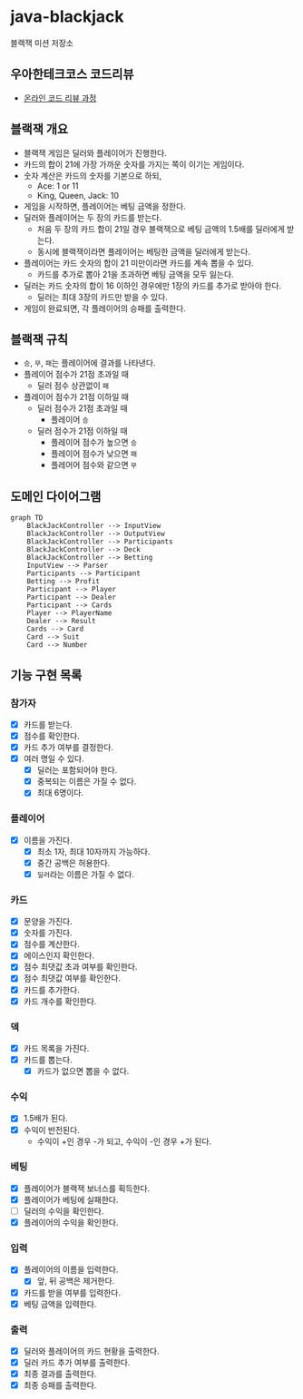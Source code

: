 # java-blackjack

블랙잭 미션 저장소

## 우아한테크코스 코드리뷰

- [온라인 코드 리뷰 과정](https://github.com/woowacourse/woowacourse-docs/blob/master/maincourse/README.md)

## 블랙잭 개요

- 블랙잭 게임은 딜러와 플레이어가 진행한다.
- 카드의 합이 21에 가장 가까운 숫자를 가지는 쪽이 이기는 게임이다.
- 숫자 계산은 카드의 숫자를 기본으로 하되,
    - Ace: 1 or 11
    - King, Queen, Jack: 10
- 게임을 시작하면, 플레이어는 베팅 금액을 정한다.
- 딜러와 플레이어는 두 장의 카드를 받는다.
    - 처음 두 장의 카드 합이 21일 경우 블랙잭으로 베팅 금액의 1.5배를 딜러에게 받는다.
    - 동시에 블랙잭이라면 플레이어는 베팅한 금액을 딜러에게 받는다.
- 플레이어는 카드 숫자의 합이 21 미만이라면 카드를 계속 뽑을 수 있다.
    - 카드를 추가로 뽑아 21을 초과하면 베팅 금액을 모두 잃는다.
- 딜러는 카드 숫자의 합이 16 이하인 경우에만 1장의 카드를 추가로 받아야 한다.
    - 딜러는 최대 3장의 카드만 받을 수 있다.
- 게임이 완료되면, 각 플레이어의 승패를 출력한다.

## 블랙잭 규칙

- `승`, `무`, `패`는 플레이어에 결과를 나타낸다.
- 플레이어 점수가 21점 초과일 때
    - 딜러 점수 상관없이 `패`
- 플레이어 점수가 21점 이하일 때
    - 딜러 점수가 21점 초과일 때
        - 플레이어 `승`
    - 딜러 점수가 21점 이하일 때
        - 플레이어 점수가 높으면 `승`
        - 플레이어 점수가 낮으면 `패`
        - 플레어어 점수와 같으면 `무`

## 도메인 다이어그램

```mermaid
graph TD
    BlackJackController --> InputView
    BlackJackController --> OutputView
    BlackJackController --> Participants
    BlackJackController --> Deck
    BlackJackController --> Betting
    InputView --> Parser
    Participants --> Participant
    Betting --> Profit
    Participant --> Player
    Participant --> Dealer
    Participant --> Cards
    Player --> PlayerName
    Dealer --> Result
    Cards --> Card
    Card --> Suit
    Card --> Number
```

## 기능 구현 목록

### 참가자

- [x] 카드를 받는다.
- [x] 점수를 확인한다.
- [x] 카드 추가 여부를 결정한다.
- [x] 여러 명일 수 있다.
    - [x] 딜러는 포함되어야 한다.
    - [x] 중복되는 이름은 가질 수 없다.
    - [x] 최대 6명이다.

### 플레이어

- [x] 이름을 가진다.
    - [x] 최소 1자, 최대 10자까지 가능하다.
    - [x] 중간 공백은 허용한다.
    - [x] `딜러`라는 이름은 가질 수 없다.

### 카드

- [x] 문양을 가진다.
- [x] 숫자를 가진다.
- [x] 점수를 계산한다.
- [x] 에이스인지 확인한다.
- [x] 점수 최댓값 초과 여부를 확인한다.
- [x] 점수 최댓값 여부를 확인한다.
- [x] 카드를 추가한다.
- [x] 카드 개수를 확인한다.

### 덱

- [x] 카드 목록을 가진다.
- [x] 카드를 뽑는다.
    - [x] 카드가 없으면 뽑을 수 없다.

### 수익

- [x] 1.5배가 된다.
- [x] 수익이 반전된다.
    - 수익이 +인 경우 -가 되고, 수익이 -인 경우 +가 된다.

### 베팅

- [x] 플레이어가 블랙잭 보너스를 획득한다.
- [x] 플레이어가 베팅에 실패한다.
- [ ] 딜러의 수익을 확인한다.
- [x] 플레이어의 수익을 확인한다.

### 입력

- [x] 플레이어의 이름을 입력한다.
    - [x] 앞, 뒤 공백은 제거한다.
- [x] 카드를 받을 여부를 입력한다.
- [x] 베팅 금액을 입력한다.

### 출력

- [x] 딜러와 플레이어의 카드 현황을 출력한다.
- [x] 딜러 카드 추가 여부를 출력한다.
- [x] 최종 결과를 출력한다.
- [x] 최종 승패를 출력한다.

